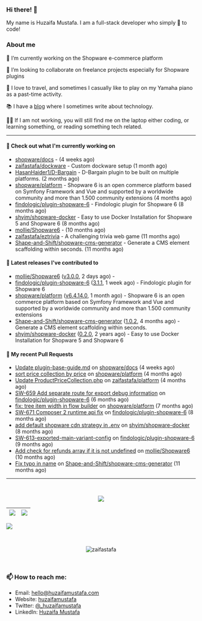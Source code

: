 ### Hi there! 👋

My name is Huzaifa Mustafa. I am a full-stack developer who simply :blue_heart: to code!

### About me 

🔭 I’m currently working on the Shopware e-commerce platform

:briefcase: I’m looking to collaborate on freelance projects especially for Shopware plugins

:musical_keyboard: I love to travel, and sometimes I casually like to play on my Yamaha piano as a past-time activity. 

:books: I have a [blog](https://blog.huzaifamustafa.com) where I sometimes write about technology.

:man_technologist: If I am not working, you will still find me on the laptop either coding, or learning something, or reading something tech related. 

----

#### 👷 Check out what I'm currently working on

- [shopware/docs](https://github.com/shopware/docs) -  (4 weeks ago)
- [zaifastafa/dockware](https://github.com/zaifastafa/dockware) - Custom dockware setup (1 month ago)
- [HasanHaider1/D-Bargain](https://github.com/HasanHaider1/D-Bargain) - D-Bargain plugin to be built on multiple platforms. (2 months ago)
- [shopware/platform](https://github.com/shopware/platform) - Shopware 6 is an open commerce platform based on Symfony Framework and Vue and supported by a worldwide community and more than 1.500 community extensions (4 months ago)
- [findologic/plugin-shopware-6](https://github.com/findologic/plugin-shopware-6) - Findologic plugin for Shopware 6 (8 months ago)
- [shyim/shopware-docker](https://github.com/shyim/shopware-docker) - Easy to use Docker Installation for Shopware 5 and Shopware 6 (8 months ago)
- [mollie/Shopware6](https://github.com/mollie/Shopware6) -  (10 months ago)
- [zaifastafa/eztrivia](https://github.com/zaifastafa/eztrivia) - A challenging trivia web game (11 months ago)
- [Shape-and-Shift/shopware-cms-generator](https://github.com/Shape-and-Shift/shopware-cms-generator) - Generate a CMS element scaffolding within seconds. (11 months ago)

#### 🔭 Latest releases I've contributed to

- [mollie/Shopware6](https://github.com/mollie/Shopware6) ([v3.0.0](https://github.com/mollie/Shopware6/releases/tag/v3.0.0), 2 days ago) - 
- [findologic/plugin-shopware-6](https://github.com/findologic/plugin-shopware-6) ([3.1.1](https://github.com/findologic/plugin-shopware-6/releases/tag/3.1.1), 1 week ago) - Findologic plugin for Shopware 6
- [shopware/platform](https://github.com/shopware/platform) ([v6.4.14.0](https://github.com/shopware/platform/releases/tag/v6.4.14.0), 1 month ago) - Shopware 6 is an open commerce platform based on Symfony Framework and Vue and supported by a worldwide community and more than 1.500 community extensions
- [Shape-and-Shift/shopware-cms-generator](https://github.com/Shape-and-Shift/shopware-cms-generator) ([1.0.2](https://github.com/Shape-and-Shift/shopware-cms-generator/releases/tag/1.0.2), 4 months ago) - Generate a CMS element scaffolding within seconds.
- [shyim/shopware-docker](https://github.com/shyim/shopware-docker) ([0.2.0](https://github.com/shyim/shopware-docker/releases/tag/0.2.0), 2 years ago) - Easy to use Docker Installation for Shopware 5 and Shopware 6

#### 🔨 My recent Pull Requests

- [Update plugin-base-guide.md](https://github.com/shopware/docs/pull/660) on [shopware/docs](https://github.com/shopware/docs) (4 weeks ago)
- [sort price collection by price](https://github.com/shopware/platform/pull/2442) on [shopware/platform](https://github.com/shopware/platform) (4 months ago)
- [Update ProductPriceCollection.php](https://github.com/zaifastafa/platform/pull/1) on [zaifastafa/platform](https://github.com/zaifastafa/platform) (4 months ago)
- [SW-659 Add separate route for export debug information](https://github.com/findologic/plugin-shopware-6/pull/253) on [findologic/plugin-shopware-6](https://github.com/findologic/plugin-shopware-6) (6 months ago)
- [fix: tree item width in flow builder](https://github.com/shopware/platform/pull/2325) on [shopware/platform](https://github.com/shopware/platform) (7 months ago)
- [SW-671 Composer 2 runtime api fix](https://github.com/findologic/plugin-shopware-6/pull/239) on [findologic/plugin-shopware-6](https://github.com/findologic/plugin-shopware-6) (8 months ago)
- [add default shopware cdn strategy in .env](https://github.com/shyim/shopware-docker/pull/138) on [shyim/shopware-docker](https://github.com/shyim/shopware-docker) (8 months ago)
- [SW-613-exported-main-variant-config](https://github.com/findologic/plugin-shopware-6/pull/233) on [findologic/plugin-shopware-6](https://github.com/findologic/plugin-shopware-6) (9 months ago)
- [Add check for refunds array if it is not undefined](https://github.com/mollie/Shopware6/pull/222) on [mollie/Shopware6](https://github.com/mollie/Shopware6) (10 months ago)
- [Fix typo in name](https://github.com/Shape-and-Shift/shopware-cms-generator/pull/1) on [Shape-and-Shift/shopware-cms-generator](https://github.com/Shape-and-Shift/shopware-cms-generator) (11 months ago)

----

<br>
<p align="center">
<img src="https://github-readme-streak-stats.herokuapp.com/?user=zaifastafa&count_private=true&layout=compact&theme=tokyonight">
</p>


|![](https://github-readme-stats.vercel.app/api?username=zaifastafa&&show_icons=true&title_color=ffffff&icon_color=bb2acf&text_color=daf7dc&bg_color=151515&count_private=true)|![](https://github-readme-stats.vercel.app/api/top-langs/?username=zaifastafa&layout=compact&theme=tokyonight)|
|-|-|

![](https://activity-graph.herokuapp.com/graph?username=zaifastafa&theme=redical&count_private=true)

<br>
<p align="center"><p align="center"> <img src="https://komarev.com/ghpvc/?username=zaifastafa" alt="zaifastafa"/> </p>  </p>
<br>

### 📫 How to reach me:

- Email: hello@huzaifamustafa.com
- Website: [huzaifamustafa](https://huzaifamustafa.com)
- Twitter: [@_huzaifamustafa](https://twitter.com/_huzaifamustafa)
- LinkedIn: [Huzaifa Mustafa](https://www.linkedin.com/in/zaifastafa/)
